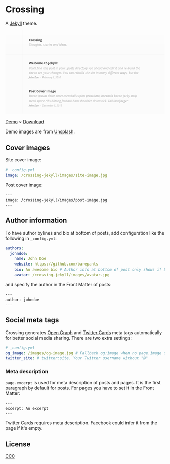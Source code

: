 # Crossing

A [Jekyll](https://jekyllrb.com/) theme.

![Screenshot](screenshot.png?raw=true)

[Demo](https://barepants.github.io/crossing-jekyll/) × [Download](https://github.com/barepants/crossing-jekyll/archive/gh-pages.zip)

Demo images are from [Unsplash](https://unsplash.com/).


## Cover images

Site cover image:

```yml
# _config.yml
image: /crossing-jekyll/images/site-image.jpg
```

Post cover image:

    ---
    image: /crossing-jekyll/images/post-image.jpg
    ---


## Author information

To have author bylines and bio at bottom of posts, add configuration like the following in `_config.yml`:

```yml
authors:
  johndoe:
    name: John Doe
    website: https://github.com/barepants
    bio: An awesome bio # Author info at bottom of post only shows if bio exists
    avatar: /crossing-jekyll/images/avatar.jpg
```

and specify the author in the Front Matter of posts:

    ---
    author: johndoe
    ---


## Social meta tags

Crossing generates [Open Graph](https://developers.facebook.com/docs/sharing/webmasters) and [Twitter Cards](https://dev.twitter.com/cards/overview) meta tags automatically for better social media sharing. There are two extra settings:

```yml
# _config.yml
og_image: /images/og-image.jpg # Fallback og:image when no page.image or site.image. at least 200 x 200px.
twitter_site: # twitter:site. Your Twitter username without "@"
```

### Meta description

`page.excerpt` is used for meta description of posts and pages. It is the first paragraph by default for posts. For pages you have to set it in the Front Matter:

    ---
    excerpt: An excerpt
    ---

Twitter Cards requires meta description. Facebook could infer it from the page if it's empty.


## License

[CC0](LICENSE.md)
